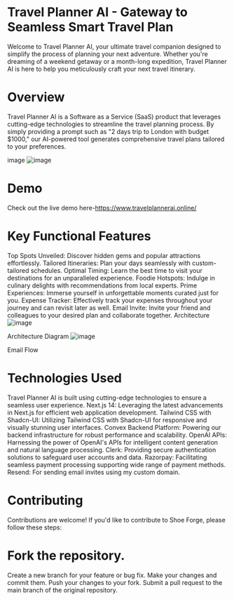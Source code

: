 # Travel Planner AI - Gateway to Seamless Smart Travel Plan
Welcome to Travel Planner AI, your ultimate travel companion designed to simplify the process of planning your next adventure. Whether you're dreaming of a weekend getaway or a month-long expedition, Travel Planner AI is here to help you meticulously craft your next travel itinerary.

# Overview
Travel Planner AI is a Software as a Service (SaaS) product that leverages cutting-edge technologies to streamline the travel planning process. By simply providing a prompt such as "2 days trip to London with budget $1000," our AI-powered tool generates comprehensive travel plans tailored to your preferences.

image
![image](https://github.com/user-attachments/assets/c3bd4e17-bd34-41a5-b9f3-3544c8915037)

# Demo
Check out the live demo ﻿here-https://www.travelplannerai.online/

# Key Functional Features
Top Spots Unveiled: Discover hidden gems and popular attractions effortlessly.
Tailored Itineraries: Plan your days seamlessly with custom-tailored schedules.
Optimal Timing: Learn the best time to visit your destinations for an unparalleled experience.
Foodie Hotspots: Indulge in culinary delights with recommendations from local experts.
Prime Experiences: Immerse yourself in unforgettable moments curated just for you.
Expense Tracker: Effectively track your expenses throughout your journey and can revisit later as well.
Email Invite: Invite your friend and colleagues to your desired plan and collaborate together.
Architecture
![image](https://github.com/user-attachments/assets/e30708d1-5fd0-4c64-bacd-1578929307e9)

Architecture Diagram
![image](https://github.com/user-attachments/assets/60dba756-10e3-4a3e-ab2b-84ec56abf971)


Email Flow

# Technologies Used

Travel Planner AI is built using cutting-edge technologies to ensure a seamless user experience.
Next.js 14: Leveraging the latest advancements in Next.js for efficient web application development.
Tailwind CSS with Shadcn-UI: Utilizing Tailwind CSS with Shadcn-UI for responsive and visually stunning user interfaces.
Convex Backend Platform: Powering our backend infrastructure for robust performance and scalability.
OpenAI APIs: Harnessing the power of OpenAI's APIs for intelligent content generation and natural language processing.
Clerk: Providing secure authentication solutions to safeguard user accounts and data.
Razorpay: Facilitating seamless payment processing supporting wide range of payment methods.
Resend: For sending email invites using my custom domain.

# Contributing
Contributions are welcome! If you'd like to contribute to Shoe Forge, please follow these steps:

# Fork the repository.
Create a new branch for your feature or bug fix.
Make your changes and commit them.
Push your changes to your fork.
Submit a pull request to the main branch of the original repository.
